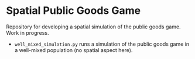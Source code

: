 # Spatial Public Goods Game

Repository for developing a spatial simulation of the public goods game. Work in progress.

- `well_mixed_simulation.py` runs a simulation of the public goods game in a well-mixed population (no spatial aspect here).
